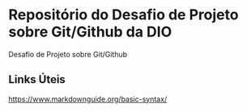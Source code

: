 # Repositório do Desafio de Projeto sobre Git/Github da DIO
Desafio de Projeto sobre Git/Github

## Links Úteis
https://www.markdownguide.org/basic-syntax/
